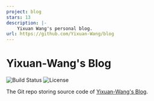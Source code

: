 ```yaml
---
project: blog
stars: 13
description: |-
    Yixuan Wang's personal blog.
url: https://github.com/Yixuan-Wang/blog
---
```


# Yixuan-Wang's Blog

![Build Status](https://img.shields.io/github/actions/workflow/status/Yixuan-Wang/blog/build-and-deploy.yml?branch=v4&color=FFE900)
![License](https://img.shields.io/github/license/Yixuan-Wang/blog?color=%23253127)


The Git repo storing source code of [Yixuan-Wang's Blog](https://yixuan-wang.github.io/blog/).

